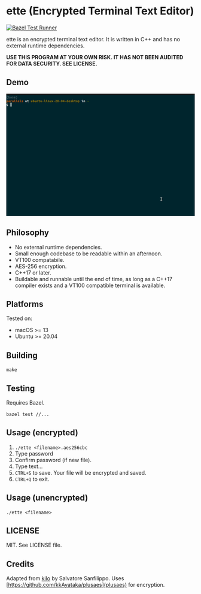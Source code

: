 # ette (Encrypted Terminal Text Editor)

[![Bazel Test Runner](https://github.com/ryanmcdermott/ette/actions/workflows/main.yml/badge.svg)](https://github.com/ryanmcdermott/ette/actions/workflows/main.yml)

ette is an encrypted terminal text editor. It is written in C++ and has no external runtime dependencies.

**USE THIS PROGRAM AT YOUR OWN RISK. IT HAS NOT BEEN AUDITED FOR DATA SECURITY. SEE LICENSE.**

## Demo

![ette terminal demo](./docs/img/demo.gif)

## Philosophy

* No external runtime dependencies.
* Small enough codebase to be readable within an afternoon.
* VT100 compatabile.
* AES-256 encryption.
* C++17 or later.
* Buildable and runnable until the end of time, as long as a C++17 compiler exists and a VT100 compatible terminal is available.

## Platforms

Tested on:

* macOS >= 13
* Ubuntu >= 20.04

## Building

```
make
```

## Testing

Requires Bazel.

```
bazel test //...
```

## Usage (encrypted)

1. `./ette <filename>.aes256cbc`
1. Type password
1. Confirm password (if new file).
1. Type text...
1. `CTRL+S` to save. Your file will be encrypted and saved.
1. `CTRL+Q` to exit.


## Usage (unencrypted)

```
./ette <filename>
```

## LICENSE

MIT. See LICENSE file.

## Credits

Adapted from [kilo](https://github.com/antirez/kilo) by Salvatore Sanfilippo. Uses [https://github.com/kkAyataka/plusaes](plusaes) for encryption.